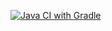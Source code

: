 [![Java CI with Gradle](https://github.com/karynaromanouskay/aqa-patterns-test-mode/actions/workflows/gradle.yml/badge.svg)](https://github.com/karynaromanouskay/aqa-patterns-test-mode/actions/workflows/gradle.yml)